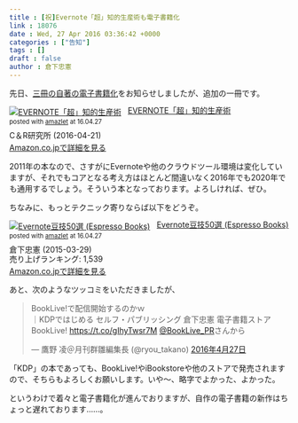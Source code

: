 ```yaml
---
title : [祝]Evernote「超」知的生産術も電子書籍化
link : 18076
date : Wed, 27 Apr 2016 03:36:42 +0000
categories : ["告知"]
tags : []
draft : false
author : 倉下忠憲
---
```


先日、<a href="https://rashita.net/blog/?p=18044">三冊の自著の電子書籍化</a>をお知らせしましたが、追加の一冊です。

<div class="amazlet-box" style="margin-bottom:0px;"><div class="amazlet-image" style="float:left;margin:0px 12px 1px 0px;"><a href="http://www.amazon.co.jp/exec/obidos/ASIN/B01EL08HW2/rashita1000-22/ref=nosim/" name="amazletlink" target="_blank"><img src="http://ecx.images-amazon.com/images/I/51i02uyvjAL._SL160_.jpg" alt="EVERNOTE「超」知的生産術" style="border: none;" /></a></div><div class="amazlet-info" style="line-height:120%; margin-bottom: 10px"><div class="amazlet-name" style="margin-bottom:10px;line-height:120%"><a href="http://www.amazon.co.jp/exec/obidos/ASIN/B01EL08HW2/rashita1000-22/ref=nosim/" name="amazletlink" target="_blank">EVERNOTE「超」知的生産術</a><div class="amazlet-powered-date" style="font-size:80%;margin-top:5px;line-height:120%">posted with <a href="http://www.amazlet.com/" title="amazlet" target="_blank">amazlet</a> at 16.04.27</div></div><div class="amazlet-detail">C＆R研究所 (2016-04-21)<br /></div><div class="amazlet-sub-info" style="float: left;"><div class="amazlet-link" style="margin-top: 5px"><a href="http://www.amazon.co.jp/exec/obidos/ASIN/B01EL08HW2/rashita1000-22/ref=nosim/" name="amazletlink" target="_blank">Amazon.co.jpで詳細を見る</a></div></div></div><div class="amazlet-footer" style="clear: left"></div></div>

2011年の本なので、さすがにEvernoteや他のクラウドツール環境は変化していますが、それでもコアとなる考え方はほとんど間違いなく2016年でも2020年でも通用するでしょう。そういう本となっております。よろしければ、ぜひ。

ちなみに、もっとテクニック寄りならば以下をどうぞ。

<div class="amazlet-box" style="margin-bottom:0px;"><div class="amazlet-image" style="float:left;margin:0px 12px 1px 0px;"><a href="http://www.amazon.co.jp/exec/obidos/ASIN/B00VEEJ9XU/rashita1000-22/ref=nosim/" name="amazletlink" target="_blank"><img src="http://ecx.images-amazon.com/images/I/41oyLdAhfmL._SL160_.jpg" alt="Evernote豆技50選 (Espresso Books)" style="border: none;" /></a></div><div class="amazlet-info" style="line-height:120%; margin-bottom: 10px"><div class="amazlet-name" style="margin-bottom:10px;line-height:120%"><a href="http://www.amazon.co.jp/exec/obidos/ASIN/B00VEEJ9XU/rashita1000-22/ref=nosim/" name="amazletlink" target="_blank">Evernote豆技50選 (Espresso Books)</a><div class="amazlet-powered-date" style="font-size:80%;margin-top:5px;line-height:120%">posted with <a href="http://www.amazlet.com/" title="amazlet" target="_blank">amazlet</a> at 16.04.27</div></div><div class="amazlet-detail">倉下忠憲 (2015-03-29)<br />売り上げランキング: 1,539<br /></div><div class="amazlet-sub-info" style="float: left;"><div class="amazlet-link" style="margin-top: 5px"><a href="http://www.amazon.co.jp/exec/obidos/ASIN/B00VEEJ9XU/rashita1000-22/ref=nosim/" name="amazletlink" target="_blank">Amazon.co.jpで詳細を見る</a></div></div></div><div class="amazlet-footer" style="clear: left"></div></div>

あと、次のようなツッコミをいただきましたが、

<blockquote class="twitter-tweet" data-lang="ja"><p lang="ja" dir="ltr">BookLive!で配信開始するのかｗ<br>｜KDPではじめる セルフ・パブリッシング 倉下忠憲 電子書籍ストア BookLive! <a href="https://t.co/gIhyTwsr7M">https://t.co/gIhyTwsr7M</a> <a href="https://twitter.com/BookLive_PR">@BookLive_PR</a>さんから</p>&mdash; 鷹野 凌＠月刊群雛編集長 (@ryou_takano) <a href="https://twitter.com/ryou_takano/status/725117058216787969">2016年4月27日</a></blockquote>
<script async src="//platform.twitter.com/widgets.js" charset="utf-8"></script>

「KDP」の本であっても、BookLive!やiBookstoreや他のストアで発売されますので、そちらもよろしくお願いします。いや〜、略字でよかった、よかった。

というわけで着々と電子書籍化が進んでおりますが、自作の電子書籍の新作はちょっと遅れております……。
